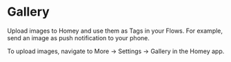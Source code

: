 # Gallery

Upload images to Homey and use them as Tags in your Flows. For example, send an image as push notification to your phone.

To upload images, navigate to More → Settings → Gallery in the Homey app.